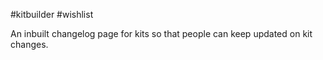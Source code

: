 #kitbuilder #wishlist

An inbuilt changelog page for kits so that people can keep updated on kit changes.